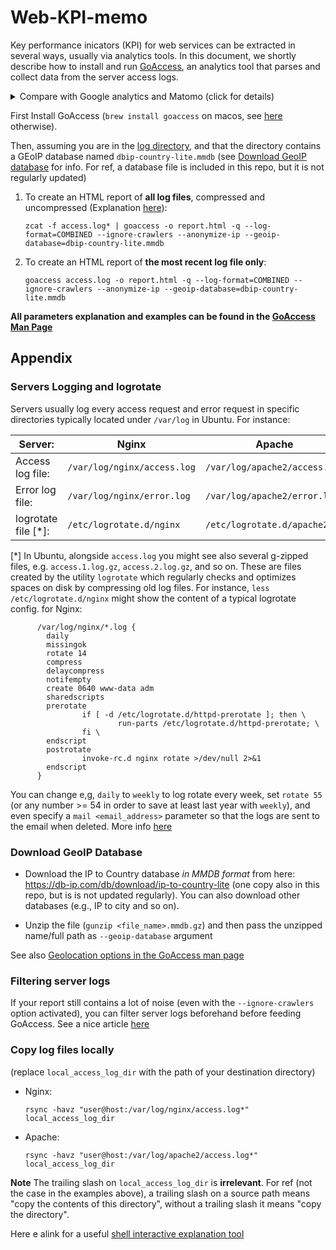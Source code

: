 # Web-KPI-memo

Key performance inicators (KPI) for web services can be extracted in several ways, usually
via analytics tools. In this document, we shortly describe how to install and run [GoAccess](https://goaccess.io/man), 
an analytics tool that parses and collect data from the server access logs.

<details>

   <summary>Compare with Google analytics and Matomo (click for details)</summary>
   
   PROs:
   
   1. Privacy (100% data ownership, as Matomo) and full control over what can be disseminated or not
   
   2. No injection of JavaScript code in your hosted HTML, which in turn allows to:

      2a. Keep core and analytics codebase separated

      2b. Track each request, not only HTML pages. In other words, track access to URLs serving any data format (e.g. RestFul APIs URLs)
   
   CONs:
   
   1. By tracking the server log, a lot of noise might be included in the final report (see e.g. by [web crawlers](https://en.wikipedia.org/wiki/Web_crawler)).
      See option `--ignore-crawlers` below or the [filtering the logs](#Filtering-server-logs)) section. In any case, you might still need some workaround to extract
      the KPIs you need
   
   3. In several cases, some knoweledge of [server logs might be required](#Servers-Logging-and-logrotate)

</details>

First Install GoAccess (`brew install goaccess` on macos, see [here](https://goaccess.io/download) otherwise).

Then, assuming you are in the [log directory](#Servers-Logging-and-logrotate), and that the directory contains a GEoIP database named `dbip-country-lite.mmdb` (see [Download GeoIP database](#download-geoip-database) for info.
For ref, a database file is included in this repo, but it is not regularly updated)

1. To create an HTML report of **all log files**, compressed and uncompressed (Explanation [here](https://stackoverflow.com/a/39240021)):
   ```commandline
   zcat -f access.log* | goaccess -o report.html -q --log-format=COMBINED --ignore-crawlers --anonymize-ip --geoip-database=dbip-country-lite.mmdb
   ```
2. To create an HTML report of **the most recent log file only**:
   ```commandline
   goaccess access.log -o report.html -q --log-format=COMBINED --ignore-crawlers --anonymize-ip --geoip-database=dbip-country-lite.mmdb
   ```

**All parameters explanation and examples can be found in the [GoAccess Man Page](https://goaccess.io/man)**


## Appendix


### Servers Logging and logrotate


Servers usually log every access request and error request in specific directories
typically located under `/var/log` in Ubuntu. For instance:

| Server:             | Nginx                       | Apache                        |
|---------------------|-----------------------------|-------------------------------|
| Access log file:    | `/var/log/nginx/access.log` | `/var/log/apache2/access.log` |
| Error log file:     | `/var/log/nginx/error.log`  | `/var/log/apache2/error.log`  |
| logrotate file [*]: | `/etc/logrotate.d/nginx`    | `/etc/logrotate.d/apache2`    |


[*] In Ubuntu, alongside `access.log` you might see also several g-zipped files, e.g.
    `access.1.log.gz`, `access.2.log.gz`, and so on. These are files
    created by the utility `logrotate` which regularly checks
    and optimizes spaces on disk by compressing old log files.
    For instance, `less /etc/logrotate.d/nginx` might show the content of a typical logrotate config. for Nginx:
```
      /var/log/nginx/*.log {
        daily
        missingok
        rotate 14
        compress
        delaycompress
        notifempty
        create 0640 www-data adm
        sharedscripts
        prerotate
                if [ -d /etc/logrotate.d/httpd-prerotate ]; then \
                        run-parts /etc/logrotate.d/httpd-prerotate; \
                fi \
        endscript
        postrotate
                invoke-rc.d nginx rotate >/dev/null 2>&1
        endscript
      }
```

You can change e,g, `daily` to `weekly` to log rotate every week, set `rotate 55` (or any number >= 54 in order to save at least last year with `weekly`), 
and even specify a `mail <email_address>` parameter so that the logs are sent to the email when deleted. More info [here](https://linux.die.net/man/8/logrotate)


### Download GeoIP Database

- Download the IP to Country database *in MMDB format* from here: https://db-ip.com/db/download/ip-to-country-lite
  (one copy also in this repo, but is is not updated regularly).
  You can also download other databases (e.g., IP to city and so on).

- Unzip the file (`gunzip <file_name>.mmdb.gz`) and then pass the unzipped name/full path as `--geoip-database` argument 

See also [Geolocation options in the GoAccess man page](https://goaccess.io/man)

### Filtering server logs 

If your report still contains a lot of noise (even with the `--ignore-crawlers` option activated), you can filter
server logs beforehand before feeding GoAccess. See a nice article [here](https://www.philnewton.net/blog/filtering-referer-spam/)

### Copy log files locally

(replace `local_access_log_dir` with the path of your destination directory)

- Nginx:
  ```
  rsync -havz "user@host:/var/log/nginx/access.log*" local_access_log_dir
  ```
- Apache:
  ```
  rsync -havz "user@host:/var/log/apache2/access.log*" local_access_log_dir
  ```

**Note**
  The trailing slash on `local_access_log_dir` is **irrelevant**. 
  For ref (not the case in the examples above), a  trailing slash on a source path means "copy the contents of this directory", 
  without a trailing slash it means "copy the directory".

  Here e alink for a useful [shell interactive explanation tool](https://explainshell.com/explain?cmd=rsync+-havz+--delete+user%40remote.host%3A%2Fpath%2Fto%2Fcopy+%2Fpath%2Fto%2Flocal%2Fstorage)

